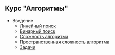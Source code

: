 ## Курс "Алгоритмы"

* Введение
  * [Линейный поиск](./sprint_1/linear-search.md)
  * [Бинарный поиск](./sprint_1/binary-search.md)
  * [Сложность алгоритма](./sprint_1/algorithm-complexity.md)
  * [Пространственная сложность алгоритма](./sprint_1/spatial-complexity-of-the-algorithm.md)
  * [Задачи]()